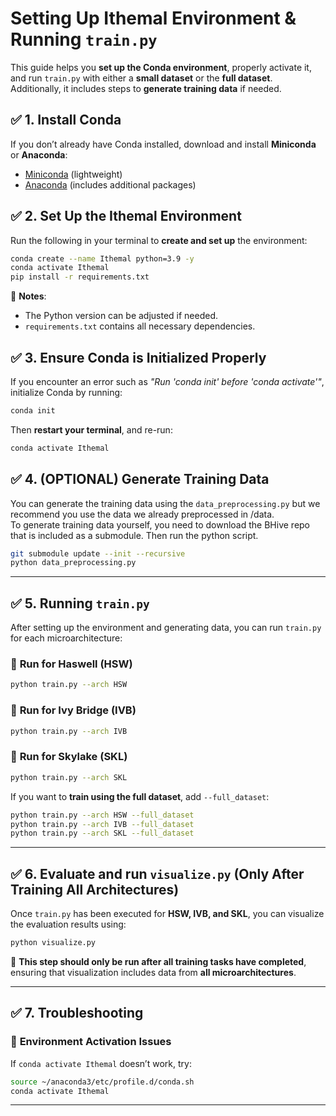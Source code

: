 # **Setting Up Ithemal Environment & Running `train.py`**
This guide helps you **set up the Conda environment**, properly activate it, and run `train.py` with either a **small dataset** or the **full dataset**. Additionally, it includes steps to **generate training data** if needed.

## ✅ **1. Install Conda**
If you don’t already have Conda installed, download and install **Miniconda** or **Anaconda**:

- [Miniconda](https://docs.conda.io/en/latest/miniconda.html) (lightweight)
- [Anaconda](https://www.anaconda.com/products/distribution) (includes additional packages)

## ✅ **2. Set Up the Ithemal Environment**
Run the following in your terminal to **create and set up** the environment:

```bash
conda create --name Ithemal python=3.9 -y
conda activate Ithemal
pip install -r requirements.txt
```

📌 **Notes**:
- The Python version can be adjusted if needed.
- `requirements.txt` contains all necessary dependencies.

## ✅ **3. Ensure Conda is Initialized Properly**
If you encounter an error such as _"Run 'conda init' before 'conda activate'"_, initialize Conda by running:

```bash
conda init
```
Then **restart your terminal**, and re-run:
```bash
conda activate Ithemal
```

## ✅ **4. (OPTIONAL) Generate Training Data**
You can generate the training data using the `data_preprocessing.py` but we recommend you use the data we already preprocessed in /data.</br>
To generate training data yourself, you need to download the BHive repo that is included as a submodule. Then run the python script.

```bash
git submodule update --init --recursive
python data_preprocessing.py
```

---

## ✅ **5. Running `train.py`**
After setting up the environment and generating data, you can run `train.py` for each microarchitecture:

### 🔹 **Run for Haswell (HSW)**
```bash
python train.py --arch HSW
```

### 🔹 **Run for Ivy Bridge (IVB)**
```bash
python train.py --arch IVB
```

### 🔹 **Run for Skylake (SKL)**
```bash
python train.py --arch SKL
```

If you want to **train using the full dataset**, add `--full_dataset`:
```bash
python train.py --arch HSW --full_dataset
python train.py --arch IVB --full_dataset
python train.py --arch SKL --full_dataset
```

---

## ✅ **6. Evaluate and run `visualize.py` (Only After Training All Architectures)**
Once `train.py` has been executed for **HSW, IVB, and SKL**, you can visualize the evaluation results using:

```bash
python visualize.py
```

📌 **This step should only be run after all training tasks have completed**, ensuring that visualization includes data from **all microarchitectures**.

---

## ✅ **7. Troubleshooting**
### 🔹 **Environment Activation Issues**
If `conda activate Ithemal` doesn’t work, try:
```bash
source ~/anaconda3/etc/profile.d/conda.sh
conda activate Ithemal
```

---
